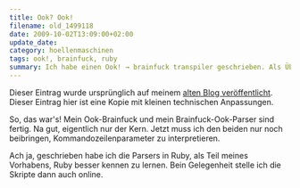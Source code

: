 ```yaml
---
title: Ook? Ook!
filename: old_1499118
date: 2009-10-02T13:09:00+02:00
update_date:
category: hoellenmaschinen
tags: ook!, brainfuck, ruby
summary: Ich habe einen Ook! → brainfuck transpiler geschrieben. Als Übung, um Ruby zu lernen.
---
```

Dieser Eintrag wurde ursprünglich auf meinem [alten Blog veröffentlicht](https://stu.blogger.de/stories/1499118/). Dieser Eintrag hier ist eine Kopie mit kleinen technischen Anpassungen.

So, das war's! Mein Ook-Brainfuck und mein Brainfuck-Ook-Parser sind fertig. Na gut, eigentlich nur der Kern. Jetzt muss ich den beiden nur noch beibringen, Kommandozeilenparameter zu interpretieren.

Ach ja, geschrieben habe ich die Parsers in Ruby, als Teil meines Vorhabens, Ruby besser kennen zu lernen.
Bein Gelegenheit stelle ich die Skripte dann auch online.
